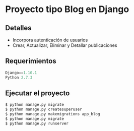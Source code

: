 Proyecto tipo Blog en Django
===
## Detalles
* Incorpora autenticación de usuarios
* Crear, Actualizar, Eliminar y Detallar publicaciones
## Requerimientos
```python
Django==1.10.1
Python 2.7.3
```
## Ejecutar el proyecto
```python
$ python manage.py migrate
$ python manage.py createsuperuser
$ python manage.py makemigrations app_blog
$ python manage.py migrate
$ python manage.py runserver
```
